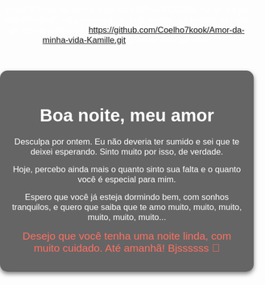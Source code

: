 echo "# Amor-da-minha-vida-Kamille" >> README.md
git init
git add README.md
git commit -m "first commit"
git branch -M main
git remote add origin https://github.com/Coelho7kook/Amor-da-minha-vida-Kamille.git
git push -u origin main


<!DOCTYPE html>
<html lang="pt-br">
<head>
    <meta charset="UTF-8">
    <meta name="viewport" content="width=device-width, initial-scale=1.0">
    <title>Boa Noite, Meu Amor</title>
    <style>
        body {
            margin: 0;
            padding: 0;
            font-family: 'Arial', sans-serif;
            color: #fff;
            text-align: center;
            background: url('https://images-wixmp-ed30a86b8c4ca887773594c2.wixmp.com/f/959c3777-8522-48ad-801c-9b6c65164888/daywn96-998d75e8-c18d-4f0d-9e25-b2671a9b964f.gif?token=eyJ0eXAiOiJKV1QiLCJhbGciOiJIUzI1NiJ9.eyJzdWIiOiJ1cm46YXBwOjdlMGQxODg5ODIyNjQzNzNhNWYwZDQxNWVhMGQyNmUwIiwiaXNzIjoidXJuOmFwcDo3ZTBkMTg4OTgyMjY0MzczYTVmMGQ0MTVlYTBkMjZlMCIsIm9iaiI6W1t7InBhdGgiOiJcL2ZcLzk1OWMzNzc3LTg1MjItNDhhZC04MDFjLTliNmM2NTE2NDg4OFwvZGF5d245Ni05OThkNzVlOC1jMThkLTRmMGQtOWUyNS1iMjY3MWE5Yjk2NGYuZ2lmIn1dXSwiYXVkIjpbInVybjpzZXJ2aWNlOmZpbGUuZG93bmxvYWQiXX0.-jeA2ZpjXqoBEI0dta4FKOhV5zoXN0AKyIGWxm6u2iA') no-repeat center center fixed;
            background-size: cover;
        }
        .container {
            background: rgba(0, 0, 0, 0.6);
            margin: 50px auto;
            padding: 20px;
            border-radius: 15px;
            max-width: 600px;
            box-shadow: 0px 4px 8px rgba(0, 0, 0, 0.5);
        }
        h1 {
            font-size: 2.5em;
        }
        p {
            font-size: 1.2em;
            margin: 15px 0;
        }
        .hearts {
            font-size: 1.5em;
            color: #ff6f61;
        }
    </style>
</head>
<body>
    <div class="container">
        <h1>Boa noite, meu amor</h1>
        <p>Desculpa por ontem. Eu não deveria ter sumido e sei que te deixei esperando. Sinto muito por isso, de verdade.</p>
        <p>Hoje, percebo ainda mais o quanto sinto sua falta e o quanto você é especial para mim.</p>
        <p>Espero que você já esteja dormindo bem, com sonhos tranquilos, e quero que saiba que te amo muito, muito, muito, muito, muito, muito...</p>
        <p class="hearts">Desejo que você tenha uma noite linda, com muito cuidado. Até amanhã! Bjssssss 💖</p>
    </div>
    <audio autoplay loop>
        <source src="https://www.youtube.com/embed/5b2MFJMeonI?autoplay=1&loop=1&playlist=5b2MFJMeonI" type="audio/mpeg">
    </audio>
</body>
</html>
